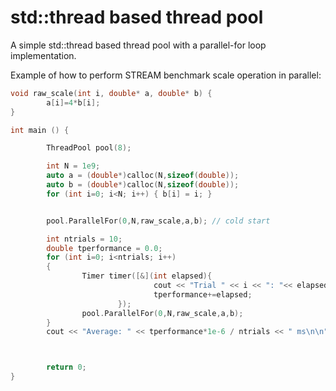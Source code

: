 # std::thread based thread pool
A simple std::thread based thread pool with a parallel-for loop implementation.


Example of how to perform STREAM benchmark scale operation in parallel:
```C++
void raw_scale(int i, double* a, double* b) {
        a[i]=4*b[i];
}

int main () {

        ThreadPool pool(8);

        int N = 1e9;
        auto a = (double*)calloc(N,sizeof(double));
        auto b = (double*)calloc(N,sizeof(double));
        for (int i=0; i<N; i++) { b[i] = i; }


        pool.ParallelFor(0,N,raw_scale,a,b); // cold start

        int ntrials = 10;
        double tperformance = 0.0;
        for (int i=0; i<ntrials; i++)
        {
                Timer timer([&](int elapsed){
                                cout << "Trial " << i << ": "<< elapsed*1e-6 << " ms\n";
                                tperformance+=elapsed;
                        });
                pool.ParallelFor(0,N,raw_scale,a,b);
        }
        cout << "Average: " << tperformance*1e-6 / ntrials << " ms\n\n";



        return 0;
}

```
